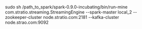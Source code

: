 sudo sh /path_to_spark/spark-0.9.0-incubating/bin/run-mine com.stratio.streaming.StreamingEngine --spark-master local_2 --zookeeper-cluster node.stratio.com:2181 --kafka-cluster node.strao.com:9092